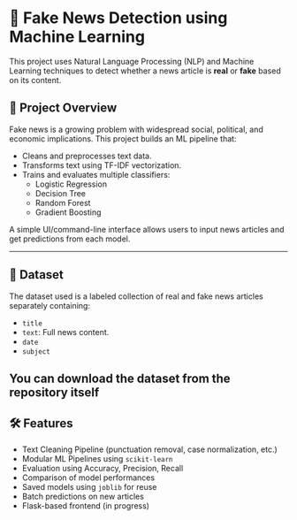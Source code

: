 # 📰 Fake News Detection using Machine Learning

This project uses Natural Language Processing (NLP) and Machine Learning techniques to detect whether a news article is **real** or **fake** based on its content.

## 🚀 Project Overview

Fake news is a growing problem with widespread social, political, and economic implications. This project builds an ML pipeline that:
- Cleans and preprocesses text data.
- Transforms text using TF-IDF vectorization.
- Trains and evaluates multiple classifiers:
  - Logistic Regression
  - Decision Tree
  - Random Forest
  - Gradient Boosting

A simple UI/command-line interface allows users to input news articles and get predictions from each model.

---

## 📁 Dataset

The dataset used is a labeled collection of real and fake news articles separately containing:
- `title`
- `text`: Full news content.
- `date`
- `subject`

You can download the dataset from the repository itself
---

## 🛠️ Features

- Text Cleaning Pipeline (punctuation removal, case normalization, etc.)
- Modular ML Pipelines using `scikit-learn`
- Evaluation using Accuracy, Precision, Recall
- Comparison of model performances
- Saved models using `joblib` for reuse
- Batch predictions on new articles
- Flask-based frontend (in progress)

